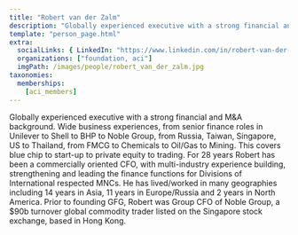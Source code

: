 ```yaml
---
title: "Robert van der Zalm"
description: "Globally experienced executive with a strong financial and M&A background."
template: "person_page.html"
extra:
  socialLinks: { LinkedIn: "https://www.linkedin.com/in/robert-van-der-zalm-92035214/"}
  organizations: ["foundation, aci"]
  imgPath: /images/people/robert_van_der_zalm.jpg
taxonomies:
  memberships:
    [aci_members]
---
```


Globally experienced executive with a strong financial and M&A background. Wide business experiences, from senior finance roles in Unilever to Shell to BHP to Noble Group, from Russia, Taiwan, Singapore, US to Thailand, from FMCG to Chemicals to Oil/Gas to Mining. This covers blue chip to start-up to private equity to trading. For 28 years Robert has been a commercially oriented CFO, with multi-industry experience building, strengthening and leading the finance functions for Divisions of International respected MNCs. He has lived/worked in many geographies including 14 years in Asia, 11 years in Europe/Russia and 2 years in North America. Prior to founding GFG, Robert was Group CFO of Noble Group, a $90b turnover global commodity trader listed on the Singapore stock exchange, based in Hong Kong.